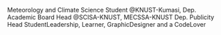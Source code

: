 Meteorology and Climate Science Student
@KNUST-Kumasi, Dep. Academic Board Head 
@SCISA-KNUST, MECSSA-KNUST Dep. Publicity Head
StudentLeadership, Learner, GraphicDesigner 
and a CodeLover 
